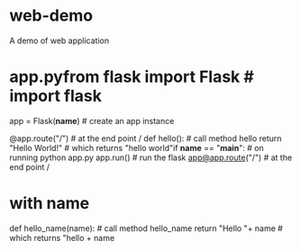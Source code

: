 # web-demo
A demo of web application


# app.pyfrom flask import Flask           # import flask
app = Flask(__name__)             # create an app instance

@app.route("/")                   # at the end point /
def hello():                      # call method hello
    return "Hello World!"         # which returns "hello world"if __name__ == "__main__":        # on running python app.py
    app.run()                     # run the flask app@app.route("/<name>")              # at the end point /<name>
# with name

def hello_name(name):              # call method hello_name
    return "Hello "+ name          # which returns "hello + name 
    
    
    
    















